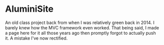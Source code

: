 AluminiSite
===========

An old class project back from when I was relatively green back in 2014. I barely knew how the MVC framework even worked.
That being said, I made a page here for it all those years ago then promptly forgot to actually push it. A mistake I've now rectified.
